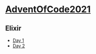# [AdventOfCode2021](https://adventofcode.com/2022)

## Elixir
- [Day 1](https://github.com/blauentag/AdventOfCode/tree/main/2022/day_01)
- [Day 2](https://github.com/blauentag/AdventOfCode/tree/main/2022/day_02)
